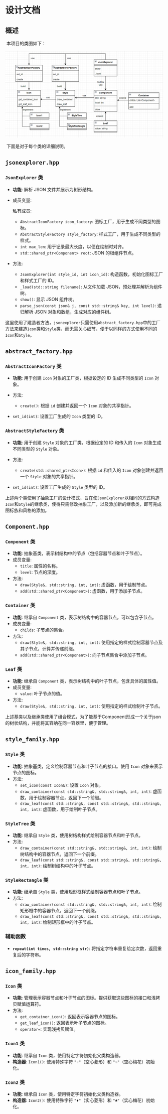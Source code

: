 # 设计文档

## 概述

​		本项目的类图如下：

![image-20240604105332573](https://github.com/oceaninjuly/funny-json-explorer/blob/master/doc/img/image-20240604105332573.png)

​		下面是对于每个类的详细说明。

## `jsonexplorer.hpp`

### `JsonExplorer` 类

- **功能**: 解析 JSON 文件并展示为树形结构。

- 成员变量:

  私有成员:

  - `AbstractIconFactory icon_factory`: 图标工厂，用于生成不同类型的图标。
  - `AbstractStyleFactory style_factory`: 样式工厂，用于生成不同类型的样式。
  - `int max_len`: 用于记录最大长度，以便在绘制时对齐。
  - `std::shared_ptr<Component> root`: JSON 的根组件节点。

- 方法:

  - `JsonExplorer(int style_id, int icon_id)`: 构造函数，初始化图标工厂和样式工厂的 ID。
  - `_load(std::string filename)`: 从文件加载 JSON，预处理并解析为组件树。
  - `show()`: 显示 JSON 组件树。
  - `parse_json(const json& j, const std::string& key, int level)`: 递归解析 JSON 对象和数组，生成对应的组件树。

​		这里使用了建造者方法，`jsonexplorer`只需使用`abstract_factory.hpp`中的工厂方法来建造`Icon`类和`Style`类，而无需关心细节，便于以同样的方式使用不同的`Icon`和`Style`。



## `abstract_factory.hpp` 

### `AbstractIconFactory` 类

- **功能**: 用于创建 `Icon` 对象的工厂类，根据设定的 ID 生成不同类型的 `Icon` 对象。

- 方法:

  - `create()`: 根据 `id` 创建并返回一个 `Icon` 对象的共享指针。
- `set_id(int)`: 设置工厂生成的 `Icon` 类型的 ID。

### `AbstractStyleFactory` 类

- **功能**: 用于创建 `Style` 对象的工厂类，根据设定的 ID 和传入的 `Icon` 对象生成不同类型的 `Style` 对象。

- 方法:

  - `create(std::shared_ptr<Icon>)`: 根据 `id` 和传入的 `Icon` 对象创建并返回一个 `Style` 对象的共享指针。
- `set_id(int)`: 设置工厂生成的 `Style` 类型的 ID。

​		上述两个类使用了抽象工厂的设计模式，旨在使`JsonExplorer`以相同的方式构造`Icon`和`Style`的继承类，使得只需修改抽象工厂，以及添加新的继承类，即可完成图标族和风格的添加。



## `Component.hpp`

### `Component` 类

- **功能**: 抽象基类，表示树结构中的节点（包括容器节点和叶子节点）。
- 成员变量:
  - `title`: 属性的名称。
  - `level`: 节点的深度。
- 方法:
  - `draw(Style&, std::string, int, int)`: 虚函数，用于绘制节点。
  - `add(std::shared_ptr<Component>)`: 虚函数，用于添加子节点。

### `Container` 类

- **功能**: 继承自 `Component` 类，表示树结构中的容器节点，可以包含子节点。
- 成员变量:
  - `childs`: 子节点的集合。
- 方法:
  - `draw(Style&, std::string, int, int)`: 使用指定的样式绘制容器节点及其子节点，计算并传递前缀。
  - `add(std::shared_ptr<Component>)`: 向子节点集合中添加子节点。

### `Leaf` 类

- **功能**: 继承自 `Component` 类，表示树结构中的叶子节点，包含具体的属性值。
- 成员变量:
  - `value`: 叶子节点的值。
- 方法:
  - `draw(Style&, std::string, int, int)`: 使用指定的样式绘制叶子节点。

​		上述基类以及继承类使用了组合模式，为了能基于Component形成一个关于json的树状结构，并能将其容纳在同一容器里，便于管理。



## `style_family.hpp`

### `Style` 类

- **功能**: 抽象基类，定义绘制容器节点和叶子节点的接口。使用 `Icon` 对象来表示节点的图标。
- 方法:
  - `set_icon(const Icon&)`: 设置 `Icon` 对象。
  - `draw_container(const std::string&, std::string&, int, int)`: 虚函数，用于绘制容器节点，返回下一个前缀。
  - `draw_leaf(const std::string&, const std::string&, std::string&, int, int)`: 虚函数，用于绘制叶子节点。

### `StyleTree` 类

- **功能**: 继承自 `Style` 类，使用树结构样式绘制容器节点和叶子节点。
- 方法:
  - `draw_container(const std::string&, std::string&, int, int)`: 绘制树结构中的容器节点，返回下一个前缀。
  - `draw_leaf(const std::string&, const std::string&, std::string&, int, int)`: 绘制树结构中的叶子节点。

### `StyleRectangle` 类

- **功能**: 继承自 `Style` 类，使用矩形框样式绘制容器节点和叶子节点。
- 方法:
  - `draw_container(const std::string&, std::string&, int, int)`: 绘制矩形框中的容器节点，返回下一个前缀。
  - `draw_leaf(const std::string&, const std::string&, std::string&, int, int)`: 绘制矩形框中的叶子节点。

### 辅助函数

- **`repeat(int times, std::string str)`**: 将指定字符串重复给定次数，返回重复后的字符串。



## `icon_family.hpp`

### `Icon` 类

- **功能**: 管理表示容器节点和叶子节点的图标。提供获取这些图标的接口和浅拷贝赋值运算符。
- 方法:
  - `get_container_icon()`: 返回表示容器节点的图标。
  - `get_leaf_icon()`: 返回表示叶子节点的图标。
  - `operator=`: 实现浅拷贝赋值。

### `Icon1` 类

- **功能**: 继承自 `Icon` 类，使用特定字符初始化父类构造器。
- **构造器**: `Icon1()`: 使用特殊字符 `"♢"`（空心菱形）和 `"♧"`（空心梅花）初始化。

### `Icon2` 类

- **功能**: 继承自 `Icon` 类，使用特定字符初始化父类构造器。
- **构造器**: `Icon2()`: 使用特殊字符 `"♦"`（实心菱形）和 `"♣"`（实心梅花）初始化。
